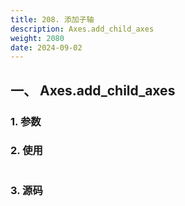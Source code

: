 ```yaml
---
title: 208. 添加子轴
description: Axes.add_child_axes
weight: 2080
date: 2024-09-02
---
```

<style>
th, td {
  border: 1px solid rgb(190, 190, 190);
}
</style>


## 一、 Axes.add_child_axes


### 1. 参数




### 2. 使用



```python


```


### 3. 源码
```python

```




